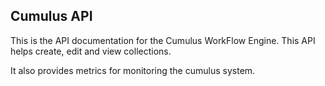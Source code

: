 ## Cumulus API

This is the API documentation for the Cumulus WorkFlow Engine. This API helps create, edit and view collections.

It also provides metrics for monitoring the cumulus system.

